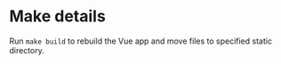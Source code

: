 # Make details
Run `make build` to rebuild the Vue app and move files to specified static directory.
